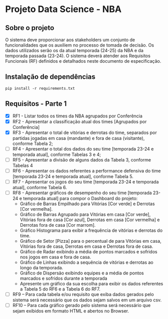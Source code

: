 # Projeto Data Science - NBA

## Sobre o projeto

O sistema deve proporcionar aos stakeholders um conjunto de funcionalidades que os
auxiliem no processo de tomada de decisão. Os dados utilizados serão os da atual
temporada (24-25) da NBA e da temporada passada (23-24). O sistema deverá atender
aos Requisitos Funcionais (RF) definidos e detalhados neste documento de especificação.

## Instalação de dependências

```
pip install -r requirements.txt
```

## Requisitos - Parte 1
- [x] RF1 - Listar todos os times da NBA agrupados por Conferência
- [x] RF2 - Apresentar a classificação atual dos times [Agrupados por Conferência]
- [x] RF3 - Apresentar o total de vitórias e derrotas do time, separados por partidas jogadas em casa (mandante) e fora de casa (visitante), conforme Tabela 2;
- [ ] RF4 - Apresentar o total dos dados do seu time [temporada 23-24 e temporada atual], conforme Tabelas 3 e 4;
- [ ] RF5 - Apresentar a divisão de alguns dados da Tabela 3, conforme Tabelas 4
- [ ] RF6 - Apresentar os dados referentes a performance defensiva do time [temporada 23-24 e temporada atual], conforme Tabela 5.
- [ ] RF7 - Apresentar os jogos do seu time [temporada 23-24 e temporada atual], conforme Tabela 6.
- [ ] RF8 - Apresentar gráficos de desempenho do seu time [temporada 23-24 e temporada atual] para compor o Dashboard do projeto:
    - Gráfico de Barras Empilhado para Vitórias [Cor verde] e Derrotas [Cor vermelha].
    - Gráfico de Barras Agrupado para Vitórias em casa [Cor verde], Vitórias fora de casa [Cor azul], Derrotas em casa [Cor vermelha] e Derrotas fora de casa [Cor
marrom].
    - Gráfico Histograma para exibir a frequência de vitórias e derrotas do time.
    - Gráfico de Setor [Pizza] para o percentual de para Vitórias em casa, Vitórias fora de casa, Derrotas em casa e Derrotas fora de casa.
    - Gráfico de Radar exibindo a média de pontos marcados e sofridos nos jogos em casa e fora de casa.
    - Gráfico de Linhas exibindo a sequência de vitórias e derrotas ao longo da temporada.
    - Gráfico de Dispersão exibindo equipes e a média de pontos marcados e sofridos durante a temporada
    - Apresente um gráfico da sua escolha para exibir os dados referentes a Tabela 5 do RF6 e a Tabela 6 do RF7.
- [ ] RF9 – Para cada tabela e/ou requisito que exiba dados gerados pelo sistema será necessário que os dados sejam salvos em um arquivo csv.
- [ ] RF10 – Para cada gráfico gerado pelo sistema será necessário que sejam exibidos em formato HTML e abertos no Browser.

